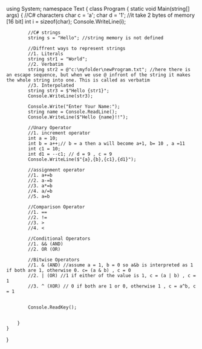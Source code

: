 using System;
namespace Text
{
    class Program
    {
        static void Main(string[] args)
        {
            //C# characters
            char c = 'a';
            char d = '1'; //it take 2 bytes of memory [16 bit]
            int i = sizeof(char);
            Console.WriteLine(i);

            //C# strings
            string s = "Hello"; //string memory is not defined

            //Diffrent ways to represent strings
            //1. Literals
            string str1 = "World";
            //2. Verbatim
            string str2 = @"c:\myfolder\newProgram.txt"; //here there is an escape sequence, but when we use @ infront of the string it makes the whole string into one. This is called as verbatim
            //3. Interpolated
            string str3 = $"Hello {str1}";
            Console.WriteLine(str3);

            Console.Write("Enter Your Name:");
            string name = Console.ReadLine();
            Console.WriteLine($"Hello {name}!!");

            //Unary Operator
            //1. increment operator 
            int a = 10;
            int b = a++;// b = a then a will become a+1, b= 10 , a =11
            int c1 = 10;
            int d1 = --c1; // d = 9 , c = 9
            Console.WriteLine($"{a},{b},{c1},{d1}");

            //assignment operator 
            //1. a+=b
            //2. a-=b
            //3. a*=b
            //4. a/=b
            //5. a=b

            //Comparison Operator
            //1. ==
            //2. !=
            //3. >
            //4. <

            //Conditional Operators
            //1. && (AND)
            //2. OR (OR)

            //Bitwise Operators
            //1. & (AND) //assume a = 1, b = 0 so a&b is interpreted as 1 if both are 1, otherwise 0. c= (a & b) , c = 0
            //2. | (OR) //1 if either of the value is 1, c = (a | b) , c = 1
            //3. ^ (XOR) // 0 if both are 1 or 0, otherwise 1 , c = a^b, c = 1


            Console.ReadKey();


        }
    }
}
